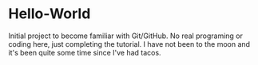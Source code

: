 # Hello-World
Initial project to become familiar with Git/GitHub. 
No real programing or coding here, just completing the tutorial.
I have not been to the moon and it's been quite some time since I've had tacos.  
